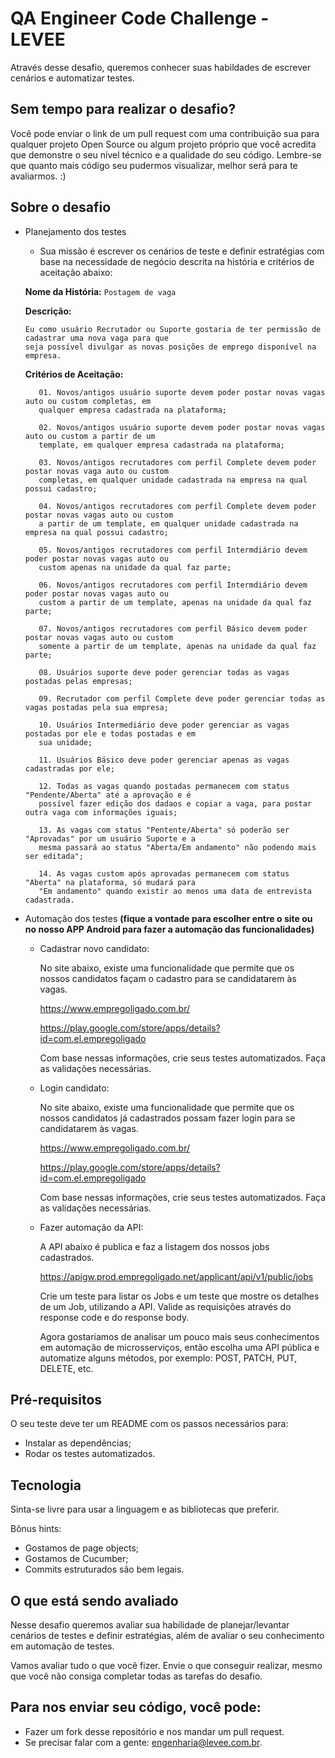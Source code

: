 # QA Engineer Code Challenge - LEVEE

Através desse desafio, queremos conhecer suas habildades de escrever cenários e automatizar testes.

## Sem tempo para realizar o desafio?

Você pode enviar o link de um pull request com uma contribuição sua para qualquer projeto Open Source ou algum projeto próprio que você acredita que demonstre o seu nível técnico e a qualidade do seu código. Lembre-se que quanto mais código seu pudermos visualizar, melhor será para te avaliarmos. :)

## Sobre o desafio

* Planejamento dos testes

    * Sua missão é escrever os cenários de teste e definir estratégias com base na necessidade de negócio descrita na história e critérios de aceitação abaixo:
    
    **Nome da História:** `Postagem de vaga` 
    
    **Descrição:**
    ```
    Eu como usuário Recrutador ou Suporte gostaria de ter permissão de cadastrar uma nova vaga para que 
    seja possível divulgar as novas posições de emprego disponível na empresa.
    ```
    
    **Critérios de Aceitação:** 
 
         01. Novos/antigos usuário suporte devem poder postar novas vagas auto ou custom completas, em
         qualquer empresa cadastrada na plataforma;
         
         02. Novos/antigos usuário suporte devem poder postar novas vagas auto ou custom a partir de um
         template, em qualquer empresa cadastrada na plataforma;
         
         03. Novos/antigos recrutadores com perfil Complete devem poder postar novas vaga auto ou custom
         completas, em qualquer unidade cadastrada na empresa na qual possui cadastro;
         
         04. Novos/antigos recrutadores com perfil Complete devem poder postar novas vagas auto ou custom
         a partir de um template, em qualquer unidade cadastrada na empresa na qual possui cadastro;
         
         05. Novos/antigos recrutadores com perfil Intermdiário devem poder postar novas vagas auto ou 
         custom apenas na unidade da qual faz parte;
         
         06. Novos/antigos recrutadores com perfil Intermdiário devem poder postar novas vagas auto ou 
         custom a partir de um template, apenas na unidade da qual faz parte;
         
         07. Novos/antigos recrutadores com perfil Básico devem poder postar novas vagas auto ou custom 
         somente a partir de um template, apenas na unidade da qual faz parte;
         
         08. Usuários suporte deve poder gerenciar todas as vagas postadas pelas empresas;
         
         09. Recrutador com perfil Complete deve poder gerenciar todas as vagas postadas pela sua empresa;
         
         10. Usuários Intermediário deve poder gerenciar as vagas postadas por ele e todas postadas e em
         sua unidade;
         
         11. Usuários Básico deve poder gerenciar apenas as vagas cadastradas por ele;
         
         12. Todas as vagas quando postadas permanecem com status "Pendente/Aberta" até a aprovação e é
         possível fazer edição dos dadaos e copiar a vaga, para postar outra vaga com informações iguais;
         
         13. As vagas com status "Pentente/Aberta" só poderão ser "Aprovadas" por um usuário Suporte e a
         mesma passará ao status "Aberta/Em andamento" não podendo mais ser editada";
         
         14. As vagas custom após aprovadas permanecem com status "Aberta" na plataforma, só mudará para 
         "Em andamento" quando existir ao menos uma data de entrevista cadastrada.
         

* Automação dos testes **(fique a vontade para escolher entre o site ou no nosso APP Android para fazer a automação das funcionalidades)**


    * Cadastrar novo candidato:
    
      No site abaixo, existe uma funcionalidade que permite que os nossos candidatos façam o cadastro para se candidatarem às vagas.
      
      https://www.empregoligado.com.br/
      
      https://play.google.com/store/apps/details?id=com.el.empregoligado

      Com base nessas informações, crie seus testes automatizados. Faça as validações necessárias.


    * Login candidato:
      
      No site abaixo, existe uma funcionalidade que permite que os nossos candidatos já cadastrados possam fazer login para se     candidatarem às vagas.
      
      https://www.empregoligado.com.br/
      
      https://play.google.com/store/apps/details?id=com.el.empregoligado

      Com base nessas informações, crie seus testes automatizados. Faça as validações necessárias.
      

    * Fazer automação da API:

      A API abaixo é publica e faz a listagem dos nossos jobs cadastrados.

      https://apigw.prod.empregoligado.net/applicant/api/v1/public/jobs

      Crie um teste para listar os Jobs e um teste que mostre os detalhes de um Job, utilizando a API. Valide as requisições através do response code e do response body.
      
      Agora gostariamos de analisar um pouco mais seus conhecimentos em automação de microsserviços, então escolha uma API pública e automatize alguns métodos, por exemplo: POST, PATCH, PUT, DELETE, etc. 

## Pré-requisitos

O seu teste deve ter um README com os passos necessários para:
* Instalar as dependências;
* Rodar os testes automatizados.

## Tecnologia

Sinta-se livre para usar a linguagem e as bibliotecas que preferir.

Bônus hints:

* Gostamos de page objects;
* Gostamos de Cucumber;
* Commits estruturados são bem legais.

## O que está sendo avaliado

Nesse desafio queremos avaliar sua habilidade de planejar/levantar cenários de testes e definir estratégias, além de avaliar o seu conhecimento em automação de testes.

Vamos avaliar tudo o que você fizer. Envie o que conseguir realizar, mesmo que você não consiga completar todas as tarefas do desafio.

## Para nos enviar seu código, você pode:

* Fazer um fork desse repositório e nos mandar um pull request.
* Se precisar falar com a gente: engenharia@levee.com.br.
